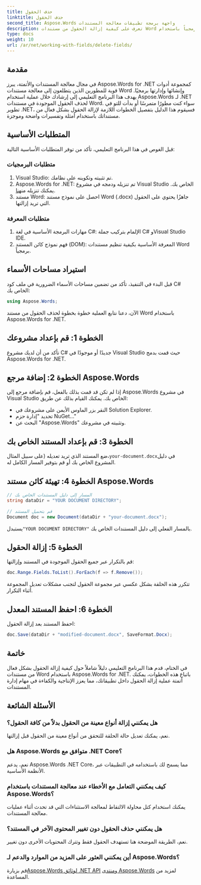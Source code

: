 ```yaml
---
title: حذف الحقول
linktitle: حذف الحقول
second_title: Aspose.Words واجهة برمجة تطبيقات معالجة المستندات
description: تعرف على كيفية إزالة الحقول من مستندات Word برمجياً باستخدام Aspose.Words لـ .NET. دليل واضح خطوة بخطوة مع أمثلة التعليمات البرمجية.
type: docs
weight: 10
url: /ar/net/working-with-fields/delete-fields/
---
```

## مقدمة

في مجال معالجة المستندات والأتمتة، يبرز Aspose.Words for .NET كمجموعة أدوات قوية للمطورين الذين يتطلعون إلى معالجة مستندات Word وإنشائها وإدارتها برمجيًا. يهدف هذا البرنامج التعليمي إلى إرشادك خلال عملية استخدام Aspose.Words لـ .NET لحذف الحقول الموجودة في مستندات Word. سواء كنت مطورًا متمرسًا أو بدأت للتو في تطوير .NET، فسيقوم هذا الدليل بتفصيل الخطوات اللازمة لإزالة الحقول بشكل فعال من مستنداتك باستخدام أمثلة وتفسيرات واضحة وموجزة.

## المتطلبات الأساسية

قبل الغوص في هذا البرنامج التعليمي، تأكد من توفر المتطلبات الأساسية التالية:

### متطلبات البرمجيات

1. Visual Studio: تم تثبيته وتكوينه على نظامك.
2.  Aspose.Words for .NET: تم تنزيله ودمجه في مشروع Visual Studio الخاص بك. يمكنك تنزيله من[هنا](https://releases.aspose.com/words/net/).
3. مستند Word: احصل على نموذج مستند Word (.docx) جاهزًا يحتوي على الحقول التي تريد إزالتها.

### متطلبات المعرفة

1. مهارات البرمجة الأساسية في لغة C#: الإلمام بتركيب جملة C# وVisual Studio IDE.
2. فهم نموذج كائن المستند (DOM): المعرفة الأساسية بكيفية تنظيم مستندات Word برمجياً.

## استيراد مساحات الأسماء

قبل البدء في التنفيذ، تأكد من تضمين مساحات الأسماء الضرورية في ملف كود C# الخاص بك:

```csharp
using Aspose.Words;
```

الآن، دعنا نتابع العملية خطوة بخطوة لحذف الحقول من مستند Word باستخدام Aspose.Words for .NET.

## الخطوة 1: قم بإعداد مشروعك

تأكد من أن لديك مشروع C# جديدًا أو موجودًا في Visual Studio حيث قمت بدمج Aspose.Words for .NET.

## الخطوة 2: إضافة مرجع Aspose.Words

إذا لم تكن قد قمت بذلك بالفعل، قم بإضافة مرجع إلى Aspose.Words في مشروع Visual Studio الخاص بك. يمكنك القيام بذلك عن طريق:
- النقر بزر الماوس الأيمن على مشروعك في Solution Explorer.
- تحديد "إدارة حزم NuGet..."
- البحث عن "Aspose.Words" وتثبيته في مشروعك.

## الخطوة 3: قم بإعداد المستند الخاص بك

 ضع المستند الذي تريد تعديله (على سبيل المثال،`your-document.docx`في دليل المشروع الخاص بك أو قم بتوفير المسار الكامل له.

## الخطوة 4: تهيئة كائن مستند Aspose.Words

```csharp
// المسار إلى دليل المستندات الخاص بك
string dataDir = "YOUR DOCUMENT DIRECTORY";

// قم بتحميل المستند
Document doc = new Document(dataDir + "your-document.docx");
```

 يستبدل`"YOUR DOCUMENT DIRECTORY"` بالمسار الفعلي إلى دليل المستندات الخاص بك.

## الخطوة 5: إزالة الحقول

قم بالتكرار عبر جميع الحقول الموجودة في المستند وإزالتها:

```csharp
doc.Range.Fields.ToList().ForEach(f => f.Remove());
```

تتكرر هذه الحلقة بشكل عكسي عبر مجموعة الحقول لتجنب مشكلات تعديل المجموعة أثناء التكرار.

## الخطوة 6: احفظ المستند المعدل

احفظ المستند بعد إزالة الحقول:

```csharp
doc.Save(dataDir + "modified-document.docx", SaveFormat.Docx);
```

## خاتمة

في الختام، قدم هذا البرنامج التعليمي دليلاً شاملاً حول كيفية إزالة الحقول بشكل فعال من مستندات Word باستخدام Aspose.Words for .NET. باتباع هذه الخطوات، يمكنك أتمتة عملية إزالة الحقول داخل تطبيقاتك، مما يعزز الإنتاجية والكفاءة في مهام إدارة المستندات.

## الأسئلة الشائعة

### هل يمكنني إزالة أنواع معينة من الحقول بدلاً من كافة الحقول؟
نعم، يمكنك تعديل حالة الحلقة للتحقق من أنواع معينة من الحقول قبل إزالتها.

### هل Aspose.Words متوافق مع .NET Core؟
نعم، يدعم Aspose.Words ‎.NET Core، مما يسمح لك باستخدامه في التطبيقات عبر الأنظمة الأساسية.

### كيف يمكنني التعامل مع الأخطاء عند معالجة المستندات باستخدام Aspose.Words؟
يمكنك استخدام كتل محاولة الالتقاط لمعالجة الاستثناءات التي قد تحدث أثناء عمليات معالجة المستندات.

### هل يمكنني حذف الحقول دون تغيير المحتوى الآخر في المستند؟
نعم، الطريقة الموضحة هنا تستهدف الحقول فقط وتترك المحتويات الأخرى دون تغيير.

### أين يمكنني العثور على المزيد من الموارد والدعم لـ Aspose.Words؟
 قم بزيارة[Aspose.Words لوثائق .NET API](https://reference.aspose.com/words/net/) و[منتدى Aspose.Words](https://forum.aspose.com/c/words/8) لمزيد من المساعدة.
